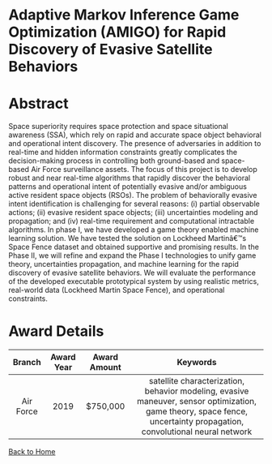 
Adaptive Markov Inference Game Optimization (AMIGO) for Rapid Discovery of Evasive Satellite Behaviors
======================================================================================================

# Abstract


Space superiority requires space protection and space situational awareness (SSA), which rely on rapid and accurate space object behavioral and operational intent discovery. The presence of adversaries in addition to real-time and hidden information constraints greatly complicates the decision-making process in controlling both ground-based and space-based Air Force surveillance assets. The focus of this project is to develop robust and near real-time algorithms that rapidly discover the behavioral patterns and operational intent of potentially evasive and/or ambiguous active resident space objects (RSOs). The problem of behaviorally evasive intent identification is challenging for several reasons: (i) partial observable actions; (ii) evasive resident space objects; (iii) uncertainties modeling and propagation; and (iv) real-time requirement and computational intractable algorithms. In phase I, we have developed a game theory enabled machine learning solution. We have tested the solution on Lockheed Martinâ€™s Space Fence dataset and obtained supportive and promising results. In the Phase II, we will refine and expand the Phase I technologies to unify game theory, uncertainties propagation, and machine learning for the rapid discovery of evasive satellite behaviors. We will evaluate the performance of the developed executable prototypical system by using realistic metrics, real-world data (Lockheed Martin Space Fence), and operational constraints.  

# Award Details

|Branch|Award Year|Award Amount|Keywords|
| :---: | :---: | :---: | :---: |
|Air Force|2019|$750,000|satellite characterization, behavior modeling, evasive maneuver, sensor optimization, game theory, space fence, uncertainty propagation, convolutional neural network|
  
  


[Back to Home](https://github.com/chrischow/dod_sbir_awards#1414)